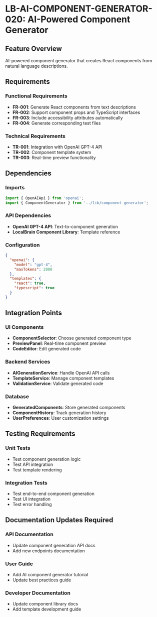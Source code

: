 # LB-AI-COMPONENT-GENERATOR-020: AI-Powered Component Generator

## **Feature Overview**
AI-powered component generator that creates React components from natural language descriptions.

## **Requirements**

### **Functional Requirements**
- **FR-001**: Generate React components from text descriptions
- **FR-002**: Support component props and TypeScript interfaces
- **FR-003**: Include accessibility attributes automatically
- **FR-004**: Generate corresponding test files

### **Technical Requirements**
- **TR-001**: Integration with OpenAI GPT-4 API
- **TR-002**: Component template system
- **TR-003**: Real-time preview functionality

## **Dependencies**

### **Imports**
```typescript
import { OpenAIApi } from 'openai';
import { ComponentGenerator } from '../lib/component-generator';
```

### **API Dependencies**
- **OpenAI GPT-4 API**: Text-to-component generation
- **LocalBrain Component Library**: Template reference

### **Configuration**
```json
{
  "openai": {
    "model": "gpt-4",
    "maxTokens": 2000
  },
  "templates": {
    "react": true,
    "typescript": true
  }
}
```

## **Integration Points**

### **UI Components**
- **ComponentSelector**: Choose generated component type
- **PreviewPanel**: Real-time component preview
- **CodeEditor**: Edit generated code

### **Backend Services**
- **AIGenerationService**: Handle OpenAI API calls
- **TemplateService**: Manage component templates
- **ValidationService**: Validate generated code

### **Database**
- **GeneratedComponents**: Store generated components
- **ComponentHistory**: Track generation history
- **UserPreferences**: User customization settings

## **Testing Requirements**

### **Unit Tests**
- Test component generation logic
- Test API integration
- Test template rendering

### **Integration Tests**
- Test end-to-end component generation
- Test UI integration
- Test error handling

## **Documentation Updates Required**

### **API Documentation**
- Update component generation API docs
- Add new endpoints documentation

### **User Guide**
- Add AI component generator tutorial
- Update best practices guide

### **Developer Documentation**
- Update component library docs
- Add template development guide